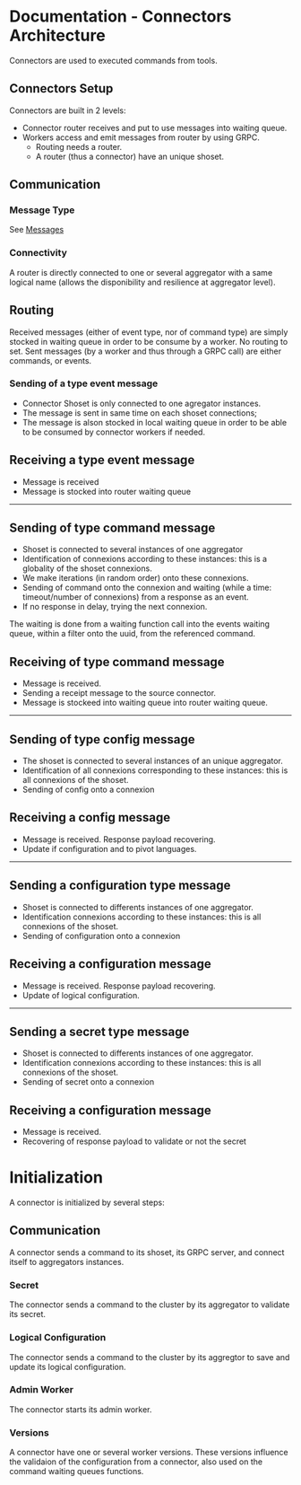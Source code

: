 # Documentation - Connectors Architecture

Connectors are used to executed commands from tools.

## Connectors Setup
Connectors are built in 2 levels:

+ Connector router receives and put to use messages into waiting queue.
+ Workers access and emit messages from router by using GRPC.
    + Routing needs a router.
    + A router (thus a connector) have an unique shoset.

## Communication

### Message Type
See [Messages](../architecture/messages.md)

### Connectivity

A router is directly connected to one or several aggregator with a same logical name (allows the disponibility and resilience at aggregator level).

## Routing

Received messages (either of event type, nor of command type) are simply stocked in waiting queue in order to be consume by a worker. No routing to set.
Sent messages (by a worker and thus through a GRPC call) are either commands, or events. 

### Sending of a type event message

+ Connector Shoset is only connected to one agregator instances.
+ The message is sent in same time on each shoset connections;
+ The message is alson stocked in local waiting queue in order to be able to be consumed by connector workers if needed. 

## Receiving a type event message

+ Message is received
+ Message is stocked into router waiting queue

---- 

## Sending of type command message

+ Shoset is connected to several instances of one aggregator
+ Identification of connexions according to these instances: this is a globality of the shoset connexions.
+ We make iterations (in random order) onto these connexions.
+ Sending of command onto the connexion and waiting (while a time: timeout/number of connexions) from a response as an event.
+ If no response in delay, trying the next connexion. 

The waiting is done from a waiting function call into the events waiting queue, within a filter onto the uuid, from the referenced command.

## Receiving of type command message

+ Message is received.
+ Sending a receipt message to the source connector.
+ Message is stockeed into waiting queue into router waiting queue. 

---- 

## Sending of type config message

+ The shoset is connected to several instances of an unique aggregator.
+ Identification of all connexions corresponding to these instances: this is all connexions of the shoset.
+ Sending of config onto a connexion

## Receiving a config message

+ Message is received. Response payload recovering.
+ Update if configuration and to pivot languages.
 
---- 

## Sending a configuration type message

+ Shoset is connected to differents instances of one aggregator. 
+ Identification connexions according to these instances: this is all connexions of the shoset.
+ Sending of configuration onto a connexion


## Receiving a configuration message

+ Message is received. Response payload recovering.
+ Update of logical configuration.
 
---- 

## Sending a secret type message

+ Shoset is connected to differents instances of one aggregator. 
+ Identification connexions according to these instances: this is all connexions of the shoset.
+ Sending of secret onto a connexion


## Receiving a configuration message

+ Message is received.
+ Recovering of response payload to validate or not the secret
 

# Initialization

A connector is initialized by several steps: 

## Communication
A connector sends a command to its shoset, its GRPC server, and connect itself to aggregators instances.

### Secret
The connector sends a command to the cluster by its aggregator to validate its secret.

### Logical Configuration
The connector sends a command to the cluster by its aggregtor to save and update its logical configuration. 

### Admin Worker
The connector starts its admin worker.

### Versions
A connector have one or several worker versions. These versions influence the validaion of the configuration from a connector, also used on the command waiting queues functions.
